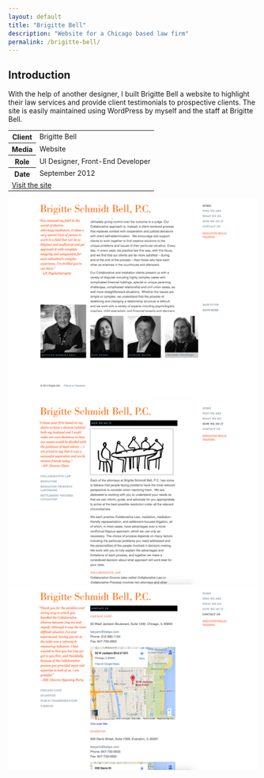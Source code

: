 ```yaml
---
layout: default
title: "Brigitte Bell"
description: "Website for a Chicago based law firm"
permalink: /brigitte-bell/
---
```


<section>
	<h2 class="visually-hidden">Introduction</h2>
	<div>
		<p>With the help of another designer, I built Brigitte Bell a website to highlight their law services and provide client testimonials to prospective clients. The site is easily maintained using WordPress by myself and the staff at Brigitte Bell.</p>
	</div>
	<div>
		<table>
			<tbody>
				<tr>
					<th>Client</th>
					<td>Brigitte Bell</td>
				</tr>
				<tr>
					<th>Media</th>
					<td>Website</td>
				</tr>
				<tr>
					<th>Role</th>
					<td>UI Designer, Front-End Developer</td>
				</tr>
				<tr>
					<th>Date</th>
					<td>September 2012</td>
				</tr>
				<tr>
					<td colspan="2">
						<a class="button button--inverted push-top" href="http://brigittebell.com">Visit the site</a>
					</td>
				</tr>
			</tbody>
		</table>
	</div>
</section>
<section>
	<div class="span-2">
		<img src="/work-item-screens/brigitte-1.png" alt="Brigitte Bell Screenshot 1">
	</div>
	<div>
		<img src="/work-item-screens/brigitte-2.png" alt="Brigitte Bell Screenshot 2">
	</div>
	<div>
		<img src="/work-item-screens/brigitte-3.png" alt="Brigitte Bell Screenshot 3">
	</div>
</section>
